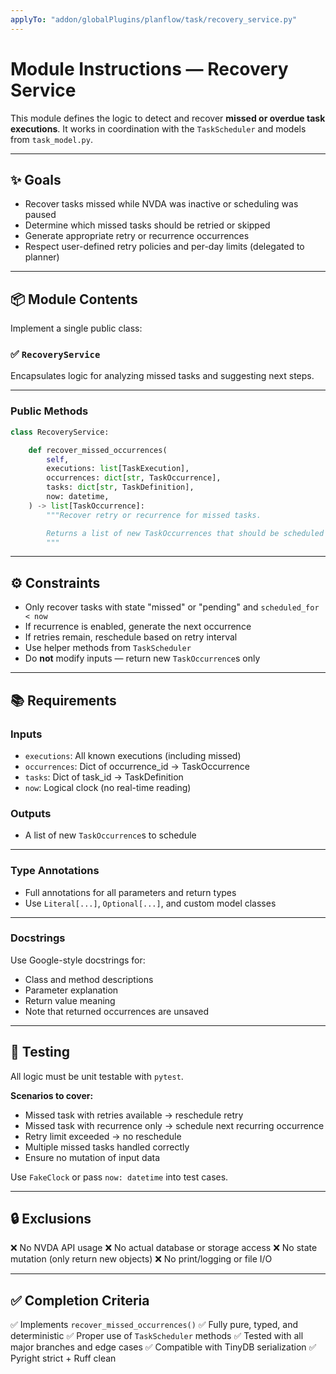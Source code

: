 ```yaml
---
applyTo: "addon/globalPlugins/planflow/task/recovery_service.py"
---
```


# Module Instructions — Recovery Service

This module defines the logic to detect and recover **missed or overdue task executions**. It works in coordination with the `TaskScheduler` and models from `task_model.py`.

---

## ✨ Goals

- Recover tasks missed while NVDA was inactive or scheduling was paused
- Determine which missed tasks should be retried or skipped
- Generate appropriate retry or recurrence occurrences
- Respect user-defined retry policies and per-day limits (delegated to planner)

---

## 📦 Module Contents

Implement a single public class:

### ✅ `RecoveryService`

Encapsulates logic for analyzing missed tasks and suggesting next steps.

---

### Public Methods

```python
class RecoveryService:

    def recover_missed_occurrences(
        self,
        executions: list[TaskExecution],
        occurrences: dict[str, TaskOccurrence],
        tasks: dict[str, TaskDefinition],
        now: datetime,
    ) -> list[TaskOccurrence]:
        """Recover retry or recurrence for missed tasks.

        Returns a list of new TaskOccurrences that should be scheduled next.
        """
````

---

## ⚙️ Constraints

* Only recover tasks with state "missed" or "pending" and `scheduled_for < now`
* If recurrence is enabled, generate the next occurrence
* If retries remain, reschedule based on retry interval
* Use helper methods from `TaskScheduler`
* Do **not** modify inputs — return new `TaskOccurrence`s only

---

## 📚 Requirements

### Inputs

* `executions`: All known executions (including missed)
* `occurrences`: Dict of occurrence\_id → TaskOccurrence
* `tasks`: Dict of task\_id → TaskDefinition
* `now`: Logical clock (no real-time reading)

### Outputs

* A list of new `TaskOccurrence`s to schedule

---

### Type Annotations

* Full annotations for all parameters and return types
* Use `Literal[...]`, `Optional[...]`, and custom model classes

---

### Docstrings

Use Google-style docstrings for:

* Class and method descriptions
* Parameter explanation
* Return value meaning
* Note that returned occurrences are unsaved

---

## 🧪 Testing

All logic must be unit testable with `pytest`.

**Scenarios to cover:**

* Missed task with retries available → reschedule retry
* Missed task with recurrence only → schedule next recurring occurrence
* Retry limit exceeded → no reschedule
* Multiple missed tasks handled correctly
* Ensure no mutation of input data

Use `FakeClock` or pass `now: datetime` into test cases.

---

## 🔒 Exclusions

❌ No NVDA API usage
❌ No actual database or storage access
❌ No state mutation (only return new objects)
❌ No print/logging or file I/O

---

## ✅ Completion Criteria

✅ Implements `recover_missed_occurrences()`
✅ Fully pure, typed, and deterministic
✅ Proper use of `TaskScheduler` methods
✅ Tested with all major branches and edge cases
✅ Compatible with TinyDB serialization
✅ Pyright strict + Ruff clean
